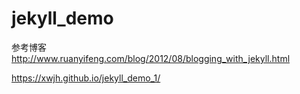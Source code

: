 # jekyll_demo
参考博客
http://www.ruanyifeng.com/blog/2012/08/blogging_with_jekyll.html

https://xwjh.github.io/jekyll_demo_1/
